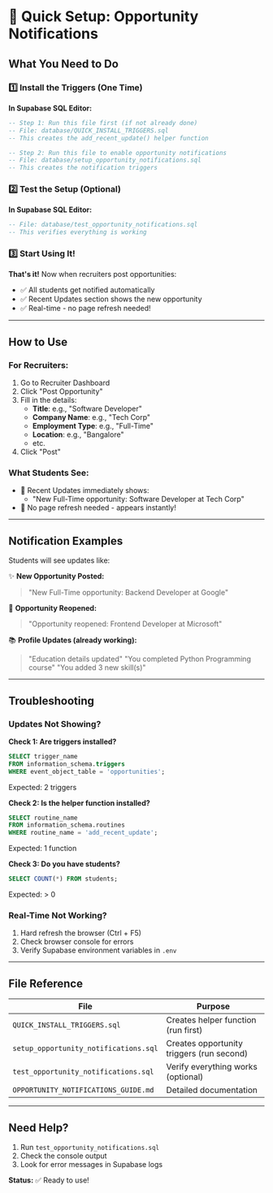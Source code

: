 # 🚀 Quick Setup: Opportunity Notifications

## What You Need to Do

### 1️⃣ Install the Triggers (One Time)

**In Supabase SQL Editor:**

```sql
-- Step 1: Run this file first (if not already done)
-- File: database/QUICK_INSTALL_TRIGGERS.sql
-- This creates the add_recent_update() helper function
```

```sql
-- Step 2: Run this file to enable opportunity notifications
-- File: database/setup_opportunity_notifications.sql
-- This creates the notification triggers
```

### 2️⃣ Test the Setup (Optional)

**In Supabase SQL Editor:**

```sql
-- File: database/test_opportunity_notifications.sql
-- This verifies everything is working
```

### 3️⃣ Start Using It!

**That's it!** Now when recruiters post opportunities:
- ✅ All students get notified automatically
- ✅ Recent Updates section shows the new opportunity
- ✅ Real-time - no page refresh needed!

---

## How to Use

### For Recruiters:
1. Go to Recruiter Dashboard
2. Click "Post Opportunity"
3. Fill in the details:
   - **Title**: e.g., "Software Developer"
   - **Company Name**: e.g., "Tech Corp"
   - **Employment Type**: e.g., "Full-Time"
   - **Location**: e.g., "Bangalore"
   - etc.
4. Click "Post"

### What Students See:
- 📢 Recent Updates immediately shows:
  - "New Full-Time opportunity: Software Developer at Tech Corp"
- 🔔 No page refresh needed - appears instantly!

---

## Notification Examples

Students will see updates like:

✨ **New Opportunity Posted:**
> "New Full-Time opportunity: Backend Developer at Google"

🔄 **Opportunity Reopened:**
> "Opportunity reopened: Frontend Developer at Microsoft"

📚 **Profile Updates (already working):**
> "Education details updated"
> "You completed Python Programming course"
> "You added 3 new skill(s)"

---

## Troubleshooting

### Updates Not Showing?

**Check 1: Are triggers installed?**
```sql
SELECT trigger_name 
FROM information_schema.triggers
WHERE event_object_table = 'opportunities';
```
Expected: 2 triggers

**Check 2: Is the helper function installed?**
```sql
SELECT routine_name 
FROM information_schema.routines
WHERE routine_name = 'add_recent_update';
```
Expected: 1 function

**Check 3: Do you have students?**
```sql
SELECT COUNT(*) FROM students;
```
Expected: > 0

### Real-Time Not Working?

1. Hard refresh the browser (Ctrl + F5)
2. Check browser console for errors
3. Verify Supabase environment variables in `.env`

---

## File Reference

| File | Purpose |
|------|---------|
| `QUICK_INSTALL_TRIGGERS.sql` | Creates helper function (run first) |
| `setup_opportunity_notifications.sql` | Creates opportunity triggers (run second) |
| `test_opportunity_notifications.sql` | Verify everything works (optional) |
| `OPPORTUNITY_NOTIFICATIONS_GUIDE.md` | Detailed documentation |

---

## Need Help?

1. Run `test_opportunity_notifications.sql`
2. Check the console output
3. Look for error messages in Supabase logs

**Status:** ✅ Ready to use!
